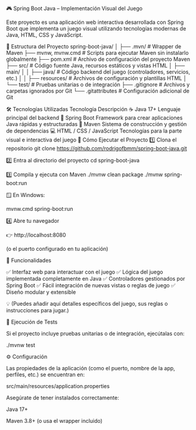 🎮 Spring Boot Java – Implementación Visual del Juego

Este proyecto es una aplicación web interactiva desarrollada con Spring Boot que implementa un juego visual utilizando tecnologías modernas de Java, HTML, CSS y JavaScript.

🧱 Estructura del Proyecto
spring-boot-java/
│
├── .mvn/                   # Wrapper de Maven
├── mvnw, mvnw.cmd           # Scripts para ejecutar Maven sin instalarlo globalmente
├── pom.xml                  # Archivo de configuración del proyecto Maven
├── src/                     # Código fuente Java, recursos estáticos y vistas HTML
│   ├── main/
│   │   ├── java/            # Código backend del juego (controladores, servicios, etc.)
│   │   ├── resources/       # Archivos de configuración y plantillas HTML
│   └── test/                # Pruebas unitarias o de integración
├── .gitignore               # Archivos y carpetas ignorados por Git
└── .gitattributes           # Configuración adicional de Git

🛠️ Tecnologías Utilizadas
Tecnología	Descripción
☕ Java 17+	Lenguaje principal del backend
🌱 Spring Boot	Framework para crear aplicaciones Java rápidas y estructuradas
🧩 Maven	Sistema de construcción y gestión de dependencias
💻 HTML / CSS / JavaScript	Tecnologías para la parte visual e interactiva del juego
🚀 Cómo Ejecutar el Proyecto
1️⃣ Clona el repositorio
git clone https://github.com/rodrigofbmm/spring-boot-java.git

2️⃣ Entra al directorio del proyecto
cd spring-boot-java

3️⃣ Compila y ejecuta con Maven
./mvnw clean package
./mvnw spring-boot:run


🪟 En Windows:

mvnw.cmd spring-boot:run

4️⃣ Abre tu navegador

👉 http://localhost:8080

(o el puerto configurado en tu aplicación)

🧩 Funcionalidades

✅ Interfaz web para interactuar con el juego
✅ Lógica del juego implementada completamente en Java
✅ Controladores gestionados por Spring Boot
✅ Fácil integración de nuevas vistas o reglas de juego
✅ Diseño modular y extensible

💡 (Puedes añadir aquí detalles específicos del juego, sus reglas o instrucciones para jugar.)

🧪 Ejecución de Tests

Si el proyecto incluye pruebas unitarias o de integración, ejecútalas con:

./mvnw test

⚙️ Configuración

Las propiedades de la aplicación (como el puerto, nombre de la app, perfiles, etc.) se encuentran en:

src/main/resources/application.properties


Asegúrate de tener instalados correctamente:

Java 17+

Maven 3.8+ (o usa el wrapper incluido)
